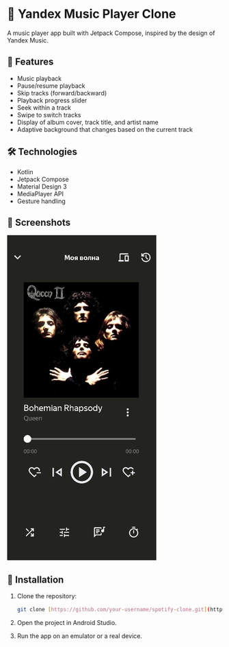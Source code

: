 # 🎵 Yandex Music Player Clone  

A music player app built with Jetpack Compose, inspired by the design of Yandex Music.  

## 📱 Features  

- Music playback  
- Pause/resume playback  
- Skip tracks (forward/backward)  
- Playback progress slider  
- Seek within a track  
- Swipe to switch tracks  
- Display of album cover, track title, and artist name  
- Adaptive background that changes based on the current track  

## 🛠 Technologies  

- Kotlin  
- Jetpack Compose  
- Material Design 3  
- MediaPlayer API  
- Gesture handling  

## 📸 Screenshots  

![App Screenshot](https://github.com/nikitasemenchenko/YandexMusicPlayerClone/blob/assets/Screenshot.png)  

## 🚀 Installation  

1. Clone the repository:  
   ```bash
   git clone [https://github.com/your-username/spotify-clone.git](https://github.com/nikitasemenchenko/YandexMusicPlayerClone.git)
    ```
2. Open the project in Android Studio.

3. Run the app on an emulator or a real device.
